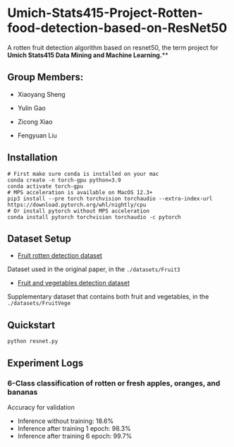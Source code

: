 # Umich-Stats415-Project-Rotten-food-detection-based-on-ResNet50

A rotten fruit detection algorithm based on resnet50, the term project for ****Umich Stats415 Data Mining and Machine Learning.******



## Group Members:

- Xiaoyang Sheng

- Yulin Gao

- Zicong Xiao

- Fengyuan Liu

## Installation

```shell
# First make sure conda is installed on your mac
conda create -n torch-gpu python=3.9
conda activate torch-gpu
# MPS acceleration is available on MacOS 12.3+
pip3 install --pre torch torchvision torchaudio --extra-index-url https://download.pytorch.org/whl/nightly/cpu
# Or install pytorch without MPS acceleration
conda install pytorch torchvision torchaudio -c pytorch
```

## Dataset Setup

- [Fruit rotten detection dataset](https://www.kaggle.com/datasets/sriramr/fruits-fresh-and-rotten-for-classification)

Dataset used in the original paper, in the `./datasets/Fruit3`

- [Fruit and vegetables detection dataset](https://www.kaggle.com/datasets/muhriddinmuxiddinov/fruits-and-vegetables-dataset)

Supplementary dataset that contains both fruit and vegetables, in the `./datasets/FruitVege`

## Quickstart

```shell
python resnet.py
```

## Experiment Logs

### 6-Class classification of rotten or fresh apples, oranges, and bananas

Accuracy for validation

- Inference without training: 18.6%
- Inference after training 1 epoch: 98.3%
- Inference after training 6 epoch: 99.7%
